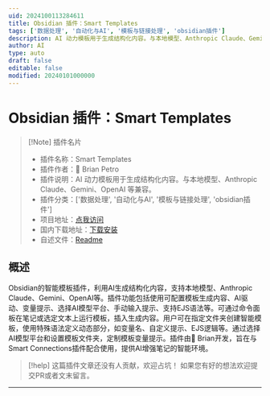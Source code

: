 ```yaml
---
uid: 2024100113284611
title: Obsidian 插件：Smart Templates
tags: ['数据处理', '自动化与AI', '模板与链接处理', 'obsidian插件']
description: AI 动力模板用于生成结构化内容。与本地模型、Anthropic Claude、Gemini、OpenAI 等兼容。
author: AI
type: auto
draft: false
editable: false
modified: 20240101000000
---
```


# Obsidian 插件：Smart Templates

> [!Note] 插件名片
> - 插件名称：Smart Templates
> - 插件作者：🌴 Brian Petro
> - 插件说明：AI 动力模板用于生成结构化内容。与本地模型、Anthropic Claude、Gemini、OpenAI 等兼容。
> - 插件分类：['数据处理', '自动化与AI', '模板与链接处理', 'obsidian插件']
> - 项目地址：[点我访问](https://github.com/brianpetro/obsidian-smart-templates)
> - 国内下载地址：[下载安装](https://pkmer.cn/products/plugin/pluginMarket/?smart-templates)
> - 自述文件：[Readme](https://ghproxy.net/https://raw.githubusercontent.com/brianpetro/obsidian-smart-templates/main/README.md)



## 概述

Obsidian的智能模板插件，利用AI生成结构化内容，支持本地模型、Anthropic Claude、Gemini、OpenAI等。插件功能包括使用可配置模板生成内容、AI驱动、变量提示、选择AI模型平台、手动输入提示、支持EJS语法等。可通过命令面板在笔记或选定文本上运行模板，插入生成内容。用户可在指定文件夹创建智能模板，使用特殊语法定义动态部分，如变量名、自定义提示、EJS逻辑等。通过选择AI模型平台和设置模板文件夹，定制模板变量提示。插件由🌴 Brian开发，旨在与Smart Connections插件配合使用，提供AI增强笔记的智能环境。


> [!help] 
> 这篇插件文章还没有人贡献，欢迎占坑！
> 如果您有好的想法欢迎提交PR或者文末留言。
> 

---



